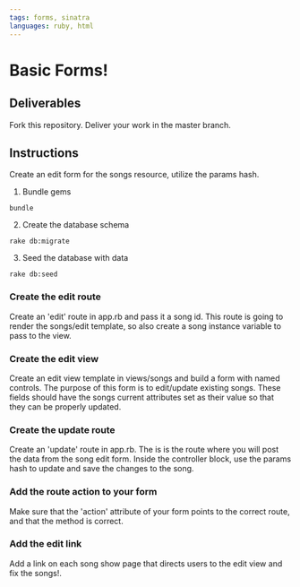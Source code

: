 ```yaml
---
tags: forms, sinatra
languages: ruby, html
---
```


# Basic Forms!

## Deliverables

Fork this repository. Deliver your work in the master branch.

## Instructions

Create an edit form for the songs resource, utilize the params hash.

1) Bundle gems

`bundle`

2) Create the database schema

`rake db:migrate`

3) Seed the database with data

`rake db:seed`

### Create the edit route

Create an 'edit' route in app.rb and pass it a song id. This route is going to render the songs/edit template, so also create a song instance variable to pass to the view.

### Create the edit view

Create an edit view template in views/songs and build a form with named controls. The purpose of this form is to edit/update existing songs. These fields should have the songs current attributes set as their value so that they can be properly updated.

### Create the update route

Create an 'update' route in app.rb. The is is the route where you will post the data from the song edit form. Inside the controller block, use the params hash to update and save the changes to the song.

### Add the route action to your form

Make sure that the 'action' attribute of your form points to the correct route, and that the method is correct.

### Add the edit link

Add a link on each song show page that directs users to the edit view
and fix the songs!.

